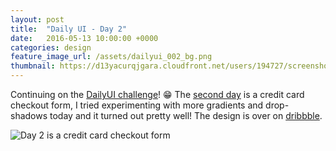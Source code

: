 ```yaml
---
layout: post
title:  "Daily UI - Day 2"
date:   2016-05-13 10:00:00 +0000
categories: design
feature_image_url: /assets/dailyui_002_bg.png
thumbnail: https://d13yacurqjgara.cloudfront.net/users/194727/screenshots/2714056/dailyui_002.png
---
```

Continuing on the [DailyUI challenge][daily_ui]! 😁 The [second day][dailyui_002] is a credit card checkout form, I tried experimenting with more gradients and drop-shadows today and it turned out pretty well! The design is over on [dribbble][dailyui_002].

![Day 2 is a credit card checkout form](https://d13yacurqjgara.cloudfront.net/users/194727/screenshots/2714056/dailyui_002.png)

[daily_ui]: http://www.dailyui.co
[dribbble_profile]: https://dribbble.com/keithomalley
[dailyui_002]: https://dribbble.com/shots/2714056-Credit-Card-Checkout-Form
[twitter_profile]: https://twitter.com/keithomaille
